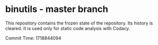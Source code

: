 # binutils - master branch

This repository contains the frozen state of the repository.
Its history is cleared. It is used only for static code
analysis with Codacy.

Commit Time: 1718844094
